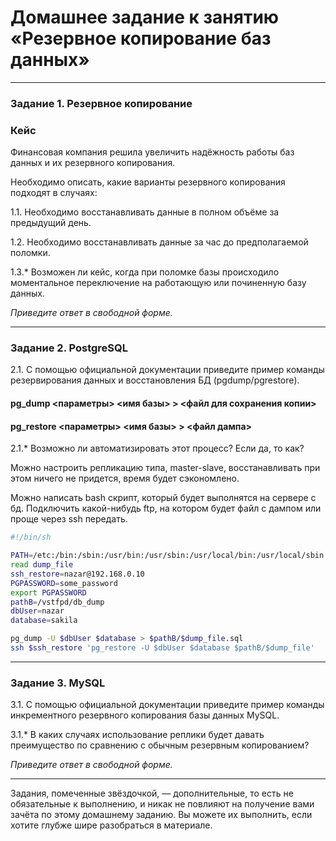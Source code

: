 # Домашнее задание к занятию «Резервное копирование баз данных»

---

### Задание 1. Резервное копирование

### Кейс
Финансовая компания решила увеличить надёжность работы баз данных и их резервного копирования. 

Необходимо описать, какие варианты резервного копирования подходят в случаях: 

1.1. Необходимо восстанавливать данные в полном объёме за предыдущий день.

1.2. Необходимо восстанавливать данные за час до предполагаемой поломки.

1.3.* Возможен ли кейс, когда при поломке базы происходило моментальное переключение на работающую или починенную базу данных.

*Приведите ответ в свободной форме.*

---

### Задание 2. PostgreSQL

2.1. С помощью официальной документации приведите пример команды резервирования данных и восстановления БД (pgdump/pgrestore).

#### pg_dump <параметры> <имя базы> > <файл для сохранения копии> 

#### pg_restore <параметры> <имя базы> > <файл дампа>

2.1.* Возможно ли автоматизировать этот процесс? Если да, то как?
 
Можно настроить репликацию типа, master-slave, восстанавливать при этом ничего не придется, время будет сэкономлено.

Можно написать bash скрипт, который будет выполнятся на сервере с бд. Подключить какой-нибудь ftp, на котором будет файл с дампом или проще через ssh передать. 
```bash
#!/bin/sh

PATH=/etc:/bin:/sbin:/usr/bin:/usr/sbin:/usr/local/bin:/usr/local/sbin
read dump_file
ssh_restore=nazar@192.168.0.10
PGPASSWORD=some_password
export PGPASSWORD
pathB=/vstfpd/db_dump
dbUser=nazar
database=sakila

pg_dump -U $dbUser $database > $pathB/$dump_file.sql
ssh $ssh_restore 'pg_restore -U $dbUser $database $pathB/$dump_file'
```

---

### Задание 3. MySQL

3.1. С помощью официальной документации приведите пример команды инкрементного резервного копирования базы данных MySQL. 

3.1.* В каких случаях использование реплики будет давать преимущество по сравнению с обычным резервным копированием?

*Приведите ответ в свободной форме.*

---

Задания, помеченные звёздочкой, — дополнительные, то есть не обязательные к выполнению, и никак не повлияют на получение вами зачёта по этому домашнему заданию. Вы можете их выполнить, если хотите глубже шире разобраться в материале.
